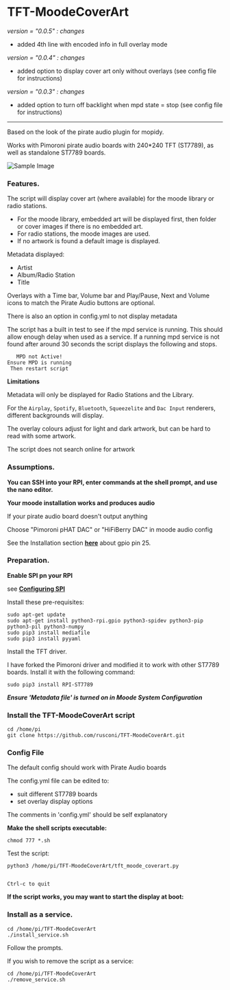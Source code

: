 # TFT-MoodeCoverArt 
*version = "0.0.5" : changes*

* added 4th line with encoded info in full overlay mode

*version = "0.0.4" : changes*

* added option to display cover art only without overlays (see config file for instructions)

*version = "0.0.3" : changes*

* added option to turn off backlight when mpd state = stop (see config file for instructions)

-------------------------------------------------------


Based on the look of the pirate audio plugin for mopidy.

Works with Pimoroni pirate audio boards with 240*240 TFT (ST7789), as well as standalone ST7789 boards.

![Sample Image](/pics/display.jpg)

### Features.

The script will display cover art (where available) for the moode library or radio stations.

* For the moode library, embedded art will be displayed first, then folder or cover images if there is no embedded art.
* For radio stations, the moode images are used.
* If no artwork is found a default image is displayed.

Metadata displayed:
* Artist
* Album/Radio Station
* Title

Overlays with a Time bar, Volume bar and Play/Pause, Next and Volume icons to match the Pirate Audio buttons are optional.

There is also an option in config.yml to not display metadata

The script has a built in test to see if the mpd service is running. This should allow enough delay when 
used as a service. If a running mpd service is not found after around 30 seconds the script displays the following and stops.

```
   MPD not Active!
Ensure MPD is running
 Then restart script
```

**Limitations**

Metadata will only be displayed for Radio Stations and the Library.

For the `Airplay`, `Spotify`, `Bluetooth`, `Squeezelite` and `Dac Input` renderers, different backgrounds will display.

The overlay colours adjust for light and dark artwork, but can be hard to read with some artwork.

The script does not search online for artwork

### Assumptions.

**You can SSH into your RPI, enter commands at the shell prompt, and use the nano editor.**

**Your moode installation works and produces audio**

If your pirate audio board doesn't output anything

Choose "Pimoroni pHAT DAC" or "HiFiBerry DAC" in moode audio config

See the Installation section [**here**](https://github.com/pimoroni/pirate-audio) about gpio pin 25. 


### Preparation.

**Enable SPI pn your RPI**

see [**Configuring SPI**](https://learn.adafruit.com/adafruits-raspberry-pi-lesson-4-gpio-setup/configuring-spi)

Install these pre-requisites:
```
sudo apt-get update
sudo apt-get install python3-rpi.gpio python3-spidev python3-pip python3-pil python3-numpy
sudo pip3 install mediafile
sudo pip3 install pyyaml
```
Install the TFT driver.

I have forked the Pimoroni driver and modified it to work with other ST7789 boards. Install it with the following command:

```
sudo pip3 install RPI-ST7789
```

***Ensure 'Metadata file' is turned on in Moode System Configuration***

### Install the TFT-MoodeCoverArt script

```
cd /home/pi
git clone https://github.com/rusconi/TFT-MoodeCoverArt.git
```

### Config File

The default config should work with Pirate Audio boards

The config.yml file can be edited to:

* suit different ST7789 boards
* set overlay display options

The comments in 'config.yml' should be self explanatory


**Make the shell scripts executable:**

```
chmod 777 *.sh
```

Test the script:

```
python3 /home/pi/TFT-MoodeCoverArt/tft_moode_coverart.py


Ctrl-c to quit
```

**If the script works, you may want to start the display at boot:**

### Install as a service.

```
cd /home/pi/TFT-MoodeCoverArt
./install_service.sh
```

Follow the prompts.

If you wish to remove the script as a service:

```
cd /home/pi/TFT-MoodeCoverArt
./remove_service.sh
```

